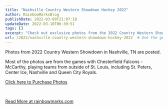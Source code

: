 ```yaml
---
title: "Nashville Country Western Showdown Hockey 2022"
author: RainbowMarksBlog
publishDate: 2022-03-09T21:07:18
updateDate: 2022-03-10T06:39:51
tags: []
excerpt: "Check out exclusive photos from the 2022 Country Western Showdown in Nashville featuring games with Chesterfield Falcons - McCarthy and teams from St. Louis and beyond. Purchase photos now! Read more at rainbowmarks.com."
url: /2022/nashville-country-western-showdown-hockey-2022  # Use the generated URL with year
---
```

<p>Photos from 2022 Country Western Showdown in Nashville, TN are posted.</p>  <p>Most of the photos are from the games with Chesterfield Falcons - McCarthy, playing teams from outside of St. Louis, including St. Peters, Center Ice, Nashville and Queen City Royals.</p>  <p><a href="https://rainbowmarks.smugmug.com/2022/Hockey/Nashville-Country-Western-Tournament">Click here to Purchase Photos</a></p>  <p>&nbsp;</p>  <a href="https://rainbowmarks.com/Events/2022/03/CountryWesternShowdownHockey">Read More at rainbowmarks.com</a>


